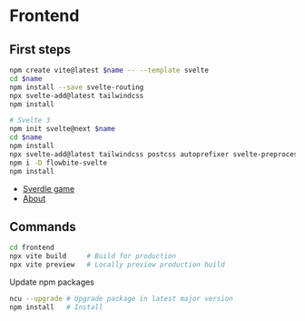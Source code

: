 # Frontend

## First steps

```bash
npm create vite@latest $name -- --template svelte
cd $name
npm install --save svelte-routing
npx svelte-add@latest tailwindcss
npm install

# Svelte 3
npm init svelte@next $name
cd $name
npm install
npx svelte-add@latest tailwindcss postcss autoprefixer svelte-preprocess
npm i -D flowbite-svelte
npm install
```

- [Sverdle game](http://localhost:5174/sverdle)
- [About](http://localhost:5174/about)

## Commands

```bash
cd frontend
npx vite build     # Build for production
npx vite preview   # Locally preview production build
```

Update npm packages

```bash
ncu --upgrade # Upgrade package in latest major version
npm install   # Install
```
